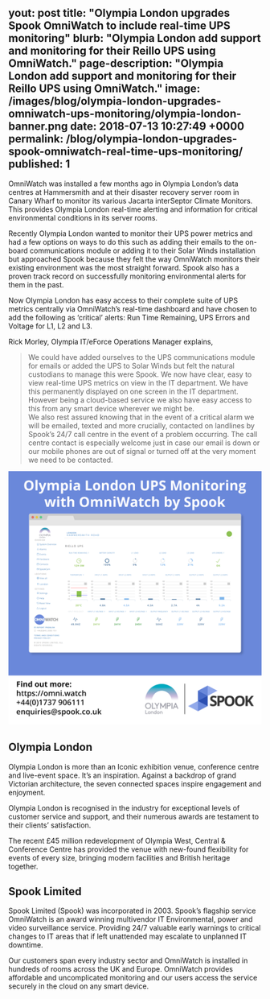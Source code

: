 yout: post
title:  "Olympia London upgrades Spook OmniWatch to include real-time UPS monitoring"
blurb: "Olympia London add support and monitoring for their Reillo UPS using OmniWatch."
page-description: "Olympia London add support and monitoring for their Reillo UPS using OmniWatch."
image: /images/blog/olympia-london-upgrades-omniwatch-ups-monitoring/olympia-london-banner.png
date:   2018-07-13 10:27:49 +0000
permalink: /blog/olympia-london-upgrades-spook-omniwatch-real-time-ups-monitoring/
published: 1
---

OmniWatch was installed a few months ago in Olympia London’s data centres at Hammersmith and at their disaster recovery server room in Canary Wharf to monitor its various Jacarta interSeptor Climate Monitors. This provides Olympia London real-time alerting and information for critical environmental conditions in its server rooms.

Recently Olympia London wanted to monitor their UPS power metrics and had a few options on ways to do this such as adding their emails to the on-board communications module or adding it to their Solar Winds installation but approached Spook because they felt the way OmniWatch monitors their existing environment was the most straight forward. Spook also has a proven track record on successfully monitoring environmental alerts for them in the past.

Now Olympia London has easy access to their complete suite of UPS metrics centrally via OmniWatch’s real-time dashboard and have chosen to add the following as ‘critical’ alerts: Run Time Remaining, UPS Errors and Voltage for L1, L2 and L3.

Rick Morley, Olympia IT/eForce Operations Manager explains,

> We could have added ourselves to the UPS communications module for emails or added the UPS to Solar Winds but felt the natural custodians to manage this were Spook. We now have clear, easy to view real-time UPS metrics on view in the IT department. We have this permanently displayed on one screen in the IT department. However being a cloud-based service we also have easy access to this from any smart device wherever we might be.  
We also rest assured knowing that in the event of a critical alarm we will be emailed, texted and more crucially, contacted on landlines by Spook’s 24/7 call centre in the event of a problem occurring. The call centre contact is especially welcome just in case our email is down or our mobile phones are out of signal or turned off at the very moment we need to be contacted.


![olympia-london-ups-monitoring](/images/blog/olympia-london-upgrades-omniwatch-ups-monitoring/olympia-london-ups-monitoring.png)

## Olympia London

Olympia London is more than an Iconic exhibition venue, conference centre and live-event space. It’s an inspiration. Against a backdrop of grand Victorian architecture, the seven connected spaces inspire engagement and enjoyment.

Olympia London is recognised in the industry for exceptional levels of customer service and support, and their numerous awards are testament to their clients’​ satisfaction.

The recent £45 million redevelopment of Olympia West, Central & Conference Centre has provided the venue with new-found flexibility for events of every size, bringing modern facilities and British heritage together.

## Spook Limited

Spook Limited (Spook) was incorporated in 2003. Spook’s flagship service OmniWatch is an award winning multivendor IT Environmental, power and video surveillance service. Providing 24/7 valuable early warnings to critical changes to IT areas that if left unattended may escalate to unplanned IT downtime.

Our customers span every industry sector and OmniWatch is installed in hundreds of rooms across the UK and Europe. OmniWatch provides affordable and uncomplicated monitoring and our users access the service securely in the cloud on any smart device.


